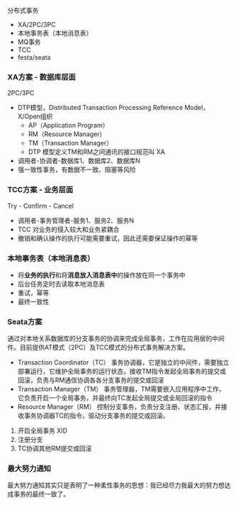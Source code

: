 分布式事务

- XA/2PC/3PC
- 本地事务表（本地消息表）
- MQ事务
- TCC
- festa/seata

### XA方案 - 数据库层面
2PC/3PC
- DTP模型，Distributed Transaction Processing Reference Model，X/Open组织
  - AP（Application Program）
  - RM（Resource Manager）
  - TM（Transaction Manager）
  - DTP 模型定义TM和RM之间通讯的接口规范叫 XA
- 调用者-协调者-数据库1、数据库2、数据库N
- 强一致性事务，有数据不一致、阻塞等风险

### TCC方案 - 业务层面
Try - Confirm - Cancel

- 调用者-事务管理者-服务1、服务2、服务N
- TCC 对业务的侵入较大和业务紧耦合
- 撤销和确认操作的执行可能需要重试，因此还需要保证操作的幂等

### 本地事务表（本地消息表）
- 将**业务的执行**和将**消息放入消息表中**的操作放在同一个事务中
- 后台任务定时去读取本地消息表
- 重试，幂等
- 最终一致性

### Seata方案
通过对本地关系数据库的分支事务的协调来完成全局事务，工作在应用层的中间件。目前提供AT模式（2PC）及TCC模式的分布式事务解决方案。

- Transaction Coordinator（TC） 事务协调器，它是独立的中间件，需要独立部署运行，它维护全局事务的运行状态，接收TM指令发起全局事务的提交或回滚，负责与RM通信协调各各分支事务的提交或回滚
- Transaction Manager（TM） 事务管理器，TM需要嵌入应用程序中工作，它负责开启一个全局事务，并最终向TC发起全局提交或全局回滚的指令
- Resource Manager（RM） 控制分支事务，负责分支注册、状态汇报，并接收事务协调器TC的指令，驱动分支事务的提交或回滚。

1. 开启全局事务 XID
2. 注册分支
3. TC协调其他RM提交或回滚


### 最大努力通知
最大努力通知其实只是表明了一种柔性事务的思想：我已经尽力我最大的努力想达成事务的最终一致了。
